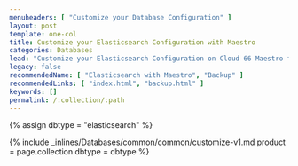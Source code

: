 ```yaml
---
menuheaders: [ "Customize your Database Configuration" ]
layout: post
template: one-col
title: Customize your Elasticsearch Configuration with Maestro
categories: Databases
lead: "Customize your Elasticsearch Configuration on Cloud 66 Maestro for container stacks"
legacy: false
recommendedName: [ "Elasticsearch with Maestro", "Backup" ]
recommendedLinks: [ "index.html", "backup.html" ]
keywords: []
permalink: /:collection/:path
---
```


{% assign dbtype = "elasticsearch" %}

<a href="#customize-your-database-configuration"></a>{% include _inlines/Databases/common/common/customize-v1.md  product = page.collection dbtype = dbtype %}
